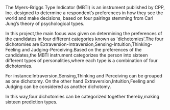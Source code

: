 
The Myers-Briggs Type Indicator (MBTI) is an instrument published by CPP, Inc. designed to
determine a respondent’s preferences in how they see the world and make decisions, based on
four pairings stemming from Carl Jung’s theory of psychological types.

In this project,the main focus was given on determining the preferences of the candidates in four different categories known as 'dichotomies'.The four dichotomies are
Extraversion-Intraversion,Sensing-Intuition,Thinking-Feeling and Judging-Perceiving.Based on the preferences of the candidates,the MBTI instrument categorizes the person into sixteen different types of personalities,where each type is a combination of four dichotomies.

For instance:Intraversion,Sensing,Thinking and Perceiving can be grouped as one dichotomy.
On the other hand Extraversion,Intuition,Feeling and Judging can be considered as another dichotomy.

In this way,four dichotomies can be categorized together thereby,making sixteen prediction types.
